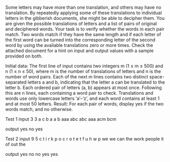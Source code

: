 Some letters may have more than one translation, and others may have no translation. 
By repeatedly applying some of these translations to individual letters in the gibberish documents, she might be able to decipher them.
You are given the possible translations of letters and a list of pairs of original and deciphered words. 
Your task is to verify whether the words in each pair match. 
Two words match if they have the same length and if each letter of the first word can be turned into the corresponding letter of the second word 
by using the available translations zero or more times. 
Check the attached document for a hint on input and output values with a sample provided on both.

Initial data:
The first line of input contains two integers m (1 ≤ m ≤ 500) and n (1 ≤ n ≤ 50), where m is the number of translations of letters and n is the number of word pairs.
Each of the next m lines contains two distinct space-separated letters a and b, indicating that the letter a can be translated to the letter b. 
Each ordered pair of letters (a, b) appears at most once. Following this are n lines, each containing a word pair to check. 
Translations and words use only lowercase letters ‘a’–‘z’, and each word contains at least 1 and at most 50 letters.
Result:
For each pair of words, display yes if the two words match, and no otherwise.

Test 1
input
3 3 
a c 
b a 
a b 
aaa abc
abc aaa
acm bcm

output
yes 
no 
yes

Test 2
input
9 5 
c t 
i r 
k p 
o c 
r o 
t e 
t f 
u h 
w p 
we we 
can the 
work people 
it of 
out the

output
yes 
no 
no 
yes 
yes
